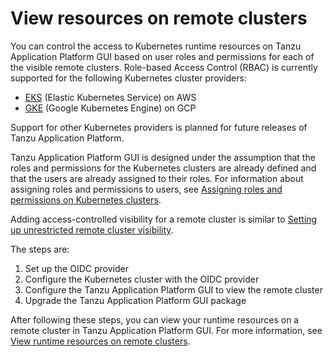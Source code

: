 # View resources on remote clusters

You can control the access to Kubernetes runtime resources on Tanzu Application Platform GUI based
on user roles and permissions for each of the visible remote clusters.
Role-based Access Control (RBAC) is currently supported for the following Kubernetes cluster
providers:

- [EKS](set-up-tap-gui-rbac-eks.html) (Elastic Kubernetes Service) on AWS
- [GKE](set-up-tap-gui-rbac-gke.html) (Google Kubernetes Engine) on GCP

Support for other Kubernetes providers is planned for future releases of Tanzu Application Platform.

Tanzu Application Platform GUI is designed under the assumption that the roles and permissions for
the Kubernetes clusters are already defined and that the users are already assigned to their roles.
For information about assigning roles and permissions to users, see
[Assigning roles and permissions on Kubernetes clusters](assigning-kubernetes-roles.html).

Adding access-controlled visibility for a remote cluster is similar to
[Setting up unrestricted remote cluster visibility](../cluster-view-setup.html).

The steps are:

1. Set up the OIDC provider
2. Configure the Kubernetes cluster with the OIDC provider
3. Configure the Tanzu Application Platform GUI to view the remote cluster
4. Upgrade the Tanzu Application Platform GUI package

After following these steps, you can view your runtime resources on a remote cluster in
Tanzu Application Platform GUI.
For more information, see [View runtime resources on remote clusters](view-resources-rbac.md).
